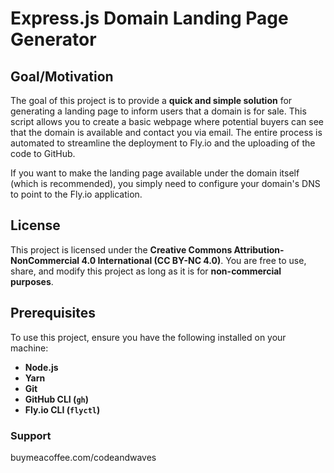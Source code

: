 # Express.js Domain Landing Page Generator

## Goal/Motivation

The goal of this project is to provide a **quick and simple solution** for generating a landing page to inform users that a domain is for sale. This script allows you to create a basic webpage where potential buyers can see that the domain is available and contact you via email. The entire process is automated to streamline the deployment to Fly.io and the uploading of the code to GitHub.

If you want to make the landing page available under the domain itself (which is recommended), you simply need to configure your domain's DNS to point to the Fly.io application.

## License

This project is licensed under the **Creative Commons Attribution-NonCommercial 4.0 International (CC BY-NC 4.0)**. You are free to use, share, and modify this project as long as it is for **non-commercial purposes**.

## Prerequisites

To use this project, ensure you have the following installed on your machine:

- **Node.js**
- **Yarn**
- **Git**
- **GitHub CLI (`gh`)**
- **Fly.io CLI (`flyctl`)**

### Support

buymeacoffee.com/codeandwaves
